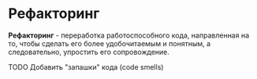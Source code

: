 # Рефакторинг #

**Рефакторинг** - переработка работоспособного кода, направленная на то, 
чтобы сделать его более удобочитаемым и понятным, а следовательно, упростить его сопровождение.

TODO Добавить "запашки" кода (code smells)